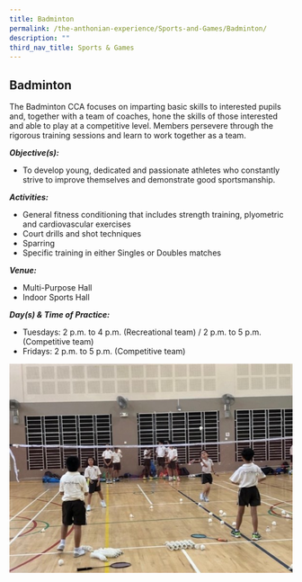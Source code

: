 ```yaml
---
title: Badminton
permalink: /the-anthonian-experience/Sports-and-Games/Badminton/
description: ""
third_nav_title: Sports & Games
---
```

## Badminton

The Badminton CCA focuses on imparting basic skills to interested pupils and, together with a team of coaches, hone the skills of those interested and able to play at a competitive level. Members persevere through the rigorous training sessions and learn to work together as a team.

  

_**Objective(s):**_

*   To develop young, dedicated and passionate athletes who constantly strive to improve themselves and demonstrate good sportsmanship.

  

_**Activities:**_

*   General fitness conditioning that includes strength training, plyometric and cardiovascular exercises 
*   Court drills and shot techniques 
*   Sparring
*   Specific training in either Singles or Doubles matches

  

_**Venue:**_

*   Multi-Purpose Hall 
*   Indoor Sports Hall

  

_**Day(s) & Time of Practice:**_

*   Tuesdays: 2 p.m. to 4 p.m. (Recreational team) / 2 p.m. to 5 p.m. (Competitive team)
*   Fridays: 2 p.m. to 5 p.m. (Competitive team)

![](/images/Badminton.png)